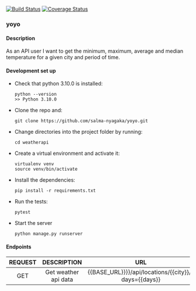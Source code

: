 [![Build Status](https://app.travis-ci.com/salma-nyagaka/alocaiapp.svg?branch=develop)](https://app.travis-ci.com/salma-nyagaka/alocaiapp)
[![Coverage Status](https://coveralls.io/repos/github/salma-nyagaka/alocaiapp/badge.svg?branch=develop)](https://coveralls.io/github/salma-nyagaka/alocaiapp?branch=develop)

### yoyo

#### Description
As an API user I want to get the minimum, maximum, average and median temperature for a
given city and period of time.

#### Development set up
-   Check that python 3.10.0 is installed:

    ```
    python --version
    >> Python 3.10.0
    ```

-   Clone the repo and:

    ```
    git clone https://github.com/salma-nyagaka/yoyo.git
    ```

-   Change directories into the project folder by running:

    ```
    cd weatherapi
    ```

-   Create a virtual environment and activate it:

    ```
    virtualenv venv
    source venv/bin/activate
    ```

-   Install the dependencies:

    ```
    pip install -r requirements.txt
    ```

-   Run the tests:

    ```
    pytest
    ```

-   Start the server
    ```
    python manage.py runserver
    ```

 #### Endpoints
| REQUEST | DESCRIPTION  | URL  |
| :-----: | :-: | :-: |
| GET | Get weather api data |  {{BASE_URL}}}}/api/locations/{{city}}/?days={{days}} |